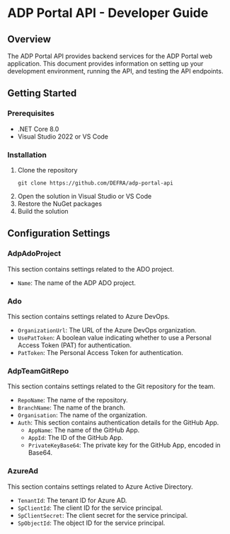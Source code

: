 # ADP Portal API - Developer Guide

## Overview
The ADP Portal API provides backend services for the ADP Portal web application. This document provides information on setting up your development environment, running the API, and testing the API endpoints.

## Getting Started

### Prerequisites
- .NET Core 8.0
- Visual Studio 2022 or VS Code

### Installation
1. Clone the repository
   ```
   git clone https://github.com/DEFRA/adp-portal-api
    ```
2. Open the solution in Visual Studio or VS Code
3. Restore the NuGet packages
4. Build the solution

## Configuration Settings

### AdpAdoProject
This section contains settings related to the ADO project.

- `Name`: The name of the ADP ADO project.

### Ado
This section contains settings related to Azure DevOps.

- `OrganizationUrl`: The URL of the Azure DevOps organization.
- `UsePatToken`: A boolean value indicating whether to use a Personal Access Token (PAT) for authentication.
- `PatToken`: The Personal Access Token for authentication.

### AdpTeamGitRepo
This section contains settings related to the Git repository for the team.

- `RepoName`: The name of the repository.
- `BranchName`: The name of the branch.
- `Organisation`: The name of the organization.
- `Auth`: This section contains authentication details for the GitHub App.
  - `AppName`: The name of the GitHub App.
  - `AppId`: The ID of the GitHub App.
  - `PrivateKeyBase64`: The private key for the GitHub App, encoded in Base64.

### AzureAd
This section contains settings related to Azure Active Directory.

- `TenantId`: The tenant ID for Azure AD.
- `SpClientId`: The client ID for the service principal.
- `SpClientSecret`: The client secret for the service principal.
- `SpObjectId`: The object ID for the service principal.
